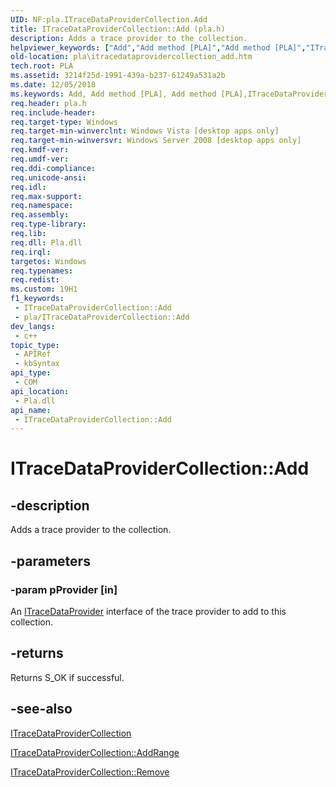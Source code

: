 ```yaml
---
UID: NF:pla.ITraceDataProviderCollection.Add
title: ITraceDataProviderCollection::Add (pla.h)
description: Adds a trace provider to the collection.
helpviewer_keywords: ["Add","Add method [PLA]","Add method [PLA]","ITraceDataProviderCollection interface","ITraceDataProviderCollection interface [PLA]","Add method","ITraceDataProviderCollection.Add","ITraceDataProviderCollection::Add","base.itracedataprovidercollection_add","pla.itracedataprovidercollection_add","pla/ITraceDataProviderCollection::Add"]
old-location: pla\itracedataprovidercollection_add.htm
tech.root: PLA
ms.assetid: 3214f25d-1991-439a-b237-61249a531a2b
ms.date: 12/05/2018
ms.keywords: Add, Add method [PLA], Add method [PLA],ITraceDataProviderCollection interface, ITraceDataProviderCollection interface [PLA],Add method, ITraceDataProviderCollection.Add, ITraceDataProviderCollection::Add, base.itracedataprovidercollection_add, pla.itracedataprovidercollection_add, pla/ITraceDataProviderCollection::Add
req.header: pla.h
req.include-header: 
req.target-type: Windows
req.target-min-winverclnt: Windows Vista [desktop apps only]
req.target-min-winversvr: Windows Server 2008 [desktop apps only]
req.kmdf-ver: 
req.umdf-ver: 
req.ddi-compliance: 
req.unicode-ansi: 
req.idl: 
req.max-support: 
req.namespace: 
req.assembly: 
req.type-library: 
req.lib: 
req.dll: Pla.dll
req.irql: 
targetos: Windows
req.typenames: 
req.redist: 
ms.custom: 19H1
f1_keywords:
 - ITraceDataProviderCollection::Add
 - pla/ITraceDataProviderCollection::Add
dev_langs:
 - c++
topic_type:
 - APIRef
 - kbSyntax
api_type:
 - COM
api_location:
 - Pla.dll
api_name:
 - ITraceDataProviderCollection::Add
---
```


# ITraceDataProviderCollection::Add


## -description

Adds a trace provider to the collection.

## -parameters

### -param pProvider [in]

An <a href="/previous-versions/windows/desktop/api/pla/nn-pla-itracedataprovider">ITraceDataProvider</a> interface of the trace provider to add to this collection.

## -returns

Returns S_OK if successful.

## -see-also

<a href="/previous-versions/windows/desktop/api/pla/nn-pla-itracedataprovidercollection">ITraceDataProviderCollection</a>



<a href="/previous-versions/windows/desktop/api/pla/nf-pla-itracedataprovidercollection-addrange">ITraceDataProviderCollection::AddRange</a>



<a href="/previous-versions/windows/desktop/api/pla/nf-pla-itracedataprovidercollection-remove">ITraceDataProviderCollection::Remove</a>

